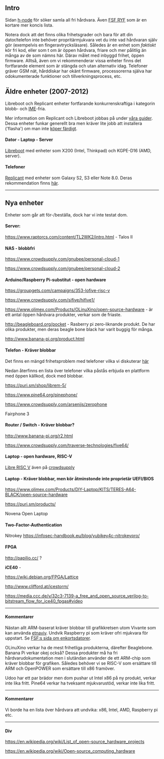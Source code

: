 ## Intro
Sidan [h-node](https://h-node.org/home/index/en) för söker samla all fri hårdvara. Även [FSF RYF](https://www.fsf.org/resources/hw/endorsement/respects-your-freedom) som är en kortare mer koncis lista.

Notera dock att det finns olika frihetsgrader och bara för att din dator/telefon inte behöver propritärmjukvara vet du inte vad hårdvaran själv gör (exempelvis en fingeravtrycksläsare). Således är en enhet som *faktiskt* kör fri kod, eller som t om är öppen hårdvara, friare och mer pålitlig än många av de som nämns här. Därav målet med inbyggd frihet, öppen firmware. Alltså, även om vi rekommenderar vissa enheter finns det fortfarande element som är stängda och utan alternativ idag. Telefoner gräver GSM nät, hårddiskar har okänt firmware, processorerna själva har odokumenterade funktioner och tillverkningsprocess, etc.

## Äldre enheter (2007-2012)
Libreboot och Replicant enheter fortfarande konkurrenskraftiga i kategorin blobb- och [IME](https://en.wikipedia.org/wiki/Intel_Management_Engine)-fria. 

Mer information om Replicant och Libreboot jobbas på under [våra guider](guider.md). Dessa enheter funkar generellt bra men kräver lite jobb att installera ('flasha') om man inte [köper färdigt](https://tehnoetic.com).

#### Dator - Laptop - Server
[Libreboot](Libreboot.org) med enheter som X200 (Intel, Thinkpad) och KGPE-D16 (AMD, server).

#### Telefoner
[Replicant](Replicant.us) med enheter som Galaxy S2, S3 eller Note 8.0. Deras rekommendation finns [här](https://www.replicant.us/freedom-privacy-security-issues.php#recommendations).

____________________
## Nya enheter

Enheter som går att för-/beställa, dock har vi inte testat dom.

#### Server:

<https://www.raptorcs.com/content/TL2WK2/intro.html> - Talos II

#### NAS - blobbfri

<https://www.crowdsupply.com/gnubee/personal-cloud-1>

<https://www.crowdsupply.com/gnubee/personal-cloud-2>

#### Arduino/Raspberry Pi-substitut - open hardware

<https://groupgets.com/campaigns/353-lofive-risc-v>

<https://www.crowdsupply.com/sifive/hifive1/>

<https://www.olimex.com/Products/OLinuXino/open-source-hardware> - är ett antal öppen hårdvara produkter, verkar som de friaste.

<http://beagleboard.org/pocket> - Rasberry pi zero-liknande produkt. De har olika produkter, men deras beagle bone black har varit buggig för många.

<http://www.banana-pi.org/product.html>

#### Telefon - Kräver blobbar
Det finns en mängd frihetsproblem med telefoner vilka vi diskuterar [här](../problem)

Nedan återfinns en lista över telefoner vilka påstås erbjuda en plattform med öppen källkod, dock med blobbar.

<https://puri.sm/shop/librem-5/>

<https://www.pine64.org/pinephone/>

<https://www.crowdsupply.com/arsenijs/zerophone>

Fairphone 3


#### Router / Switch - Kräver blobbar?

<http://www.banana-pi.org/r2.html>

<https://www.crowdsupply.com/traverse-technologies/five64/>

#### Laptop - open hardware, RISC-V
[Libre RISC V](https://www.sweclockers.com/nyhet/27683-klartecken-for-saker-processor-med-risc-v) även på [crowdsupply](https://www.crowdsupply.com/libre-risc-v/m-class)

#### Laptop - Kräver blobbar, men kör åtminstonde inte proprietär UEFI/BIOS
<https://www.olimex.com/Products/DIY-Laptop/KITS/TERES-A64-BLACK/open-source-hardware>

<https://puri.sm/products/>

Novena Open Laptop

#### Two-Factor-Authentication
Nitrokey <https://infosec-handbook.eu/blog/yubikey4c-nitrokeypro/>

#### FPGA

<http://papilio.cc/> ?

**iCE40** -

  <https://wiki.debian.org/FPGA/Lattice>

  <http://www.clifford.at/icestorm/>

  <https://media.ccc.de/v/32c3-7139-a_free_and_open_source_verilog-to-bitstream_flow_for_ice40_fpgas#video>
  
__________________________________________________________
#### Kommentarer

Nästan allt ARM-baserat kräver blobbar till grafikkretsen utom Vivante som kan använda [etnaviv](https://github.com/etnaviv).
Undvik Raspberry pi som kräver ofri mjukvara för uppstart. Se [FSF:s sida om enkortsdatorer](https://www.fsf.org/resources/hw/single-board-computers).

OLinuXino verkar ha de mest frihetliga produkterna, därefter Beaglebone. Banana Pi verkar okej också?
Dessa produkter må ha fri hårdvarudokumentation men i slutändan använder de ett ARM-chip som kräver blobbar för grafiken.
Således behöver vi se RISC-V som ersättare till ARM och OpenPOWER som ersättare till x86 framöver. 

Udoo har ett par brädor men dom pushar ut Intel x86 på ny produkt, verkar inte lika fritt.
Pine64 verkar ha tveksamt mjukvarustöd, verkar inte lika fritt.

__________________________________________________________

#### Kommentarer
Vi borde ha en lista över hårdvara att undvika: x86, Intel, AMD, Raspberry pi etc.

__________________________________________________________
#### Div
<https://en.wikipedia.org/wiki/List_of_open-source_hardware_projects>

<https://en.wikipedia.org/wiki/Open-source_computing_hardware>
